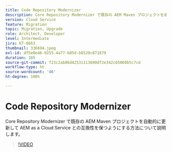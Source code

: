 ```yaml
---
title: Code Repository Modernizer
description: Core Repository Modernizer で既存の AEM Maven プロジェクトを自動的に更新して AEM as a Cloud Service との互換性を保つようにする方法について説明します。
version: Cloud Service
feature: Migration
topic: Migration, Upgrade
role: Architect, Developer
level: Intermediate
jira: KT-8663
thumbnail: 336694.jpeg
exl-id: df5e0e46-0255-4a77-b85d-b6520c871879
duration: 185
source-git-commit: f23c2ab86d42531113690df2e342c65060b5c7cd
workflow-type: ht
source-wordcount: '46'
ht-degree: 100%

---
```


# Code Repository Modernizer

Core Repository Modernizer で既存の AEM Maven プロジェクトを自動的に更新して AEM as a Cloud Service との互換性を保つようにする方法について説明します。

>[!VIDEO](https://video.tv.adobe.com/v/336694?quality=12&learn=on)
